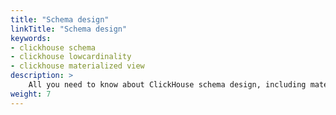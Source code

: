 ```yaml
---
title: "Schema design"
linkTitle: "Schema design"
keywords:
- clickhouse schema
- clickhouse lowcardinality
- clickhouse materialized view
description: >
    All you need to know about ClickHouse schema design, including materialized view, limitations, lowcardinality, codecs.
weight: 7
---
```

